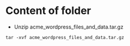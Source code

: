 # Content of folder

* Unzip acme_wordpress_files_and_data.tar.gz

```
tar -xvf acme_wordpress_files_and_data.tar.gz
```